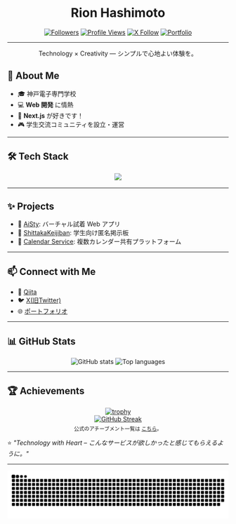 <div align="center">

# Rion Hashimoto

[![Followers](https://img.shields.io/github/followers/rion0918?label=Followers&style=flat&color=3b82f6)](https://github.com/rion0918?tab=followers)
[![Profile Views](https://hits.seeyoufarm.com/api/count/incr/badge.svg?url=https://github.com/rion0918&title=Profile%20Views)](https://github.com/rion0918)
[![X Follow](https://img.shields.io/twitter/follow/_rion0918?style=flat&color=0ea5e9&logo=x&logoColor=white&label=Follow)](https://twitter.com/_rion0918)
[![Portfolio](https://img.shields.io/badge/Portfolio-Open-6366f1?style=flat&logo=vercel&logoColor=white)](#)

---

Technology × Creativity — シンプルで心地よい体験を。

</div>

## 🚀 About Me

- 🎓 神戸電子専門学校
- 💻 **Web 開発** に情熱
- 🌱 **Next.js** が好きです！
- 🎮 学生交流コミュニティを設立・運営

---

## 🛠️ Tech Stack

<p align="center">
  <img src="https://skillicons.dev/icons?i=typescript,nextjs,react,nestjs,go,html,css,scss,kotlin,python,graphql,postgres,supabase,firebase,vercel,chakraui,shadcn&perline=9" />
</p>

---

## ✨ Projects

- 👕 [AiSty](#): バーチャル試着 Web アプリ
- 📝 [ShittakaKeijiban](#): 学生向け匿名掲示板
- 📅 [Calendar Service](#): 複数カレンダー共有プラットフォーム

---

## 📫 Connect with Me

- 💼 [Qiita](#)
- 🐦 [X(旧Twitter)](#)
- 🌐 [ポートフォリオ](#)

---

## 📊 GitHub Stats

<div align="center">
  <img src="https://github-readme-stats.vercel.app/api?username=rion0918&show_icons=true&hide_title=true&hide_border=true&bg_color=00000000&title_color=3b82f6&text_color=a1a1aa&icon_color=3b82f6" alt="GitHub stats" height="150"/>
  <img src="https://github-readme-stats.vercel.app/api/top-langs/?username=rion0918&layout=compact&hide_border=true&bg_color=00000000&title_color=3b82f6&text_color=a1a1aa" alt="Top languages" height="150"/>
</div>

---

## 🏆 Achievements

<div align="center">

  <!-- GitHub Profile Trophy -->
  <a href="https://github.com/ryo-ma/github-profile-trophy">
    <img src="https://github-profile-trophy.vercel.app/?username=rion0918&theme=algolia&column=6&margin-w=8&margin-h=8" alt="trophy" />
  </a>

  <!-- GitHub Streak（連続記録カード：任意） -->
  <br/>
  <a href="https://git.io/streak-stats">
    <img src="https://streak-stats.demolab.com?user=rion0918&hide_border=true&background=FFFFFF00&ring=3b82f6&fire=3b82f6&currStreakLabel=3b82f6" alt="GitHub Streak"/>
  </a>

  <br/>
  <sub>公式のアチーブメント一覧は <a href="https://github.com/users/rion0918/achievements">こちら</a>。</sub>
</div>

⭐️ _"Technology with Heart – こんなサービスが欲しかったと感じてもらえるように。"_

---

<div align="center">
  <img src="https://raw.githubusercontent.com/Platane/snk/output/github-contribution-grid-snake.svg" alt="GitHub Contribution Snake" />
</div>
